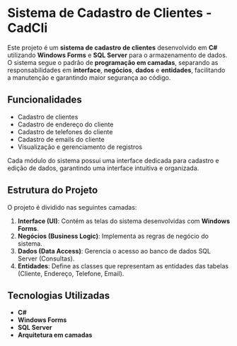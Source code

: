 # Sistema de Cadastro de Clientes - CadCli

Este projeto é um **sistema de cadastro de clientes** desenvolvido em **C#** utilizando **Windows Forms** e **SQL Server** para o armazenamento de dados. O sistema segue o padrão de **programação em camadas**, separando as responsabilidades em **interface**, **negócios**, **dados** e **entidades**, facilitando a manutenção e garantindo maior segurança ao código.

## Funcionalidades

- Cadastro de clientes
- Cadastro de endereço do cliente
- Cadastro de telefones do cliente
- Cadastro de emails do cliente
- Visualização e gerenciamento de registros

Cada módulo do sistema possui uma interface dedicada para cadastro e edição de dados, garantindo uma interface intuitiva e organizada.

## Estrutura do Projeto

O projeto é dividido nas seguintes camadas:

1. **Interface (UI)**: Contém as telas do sistema desenvolvidas com **Windows Forms**.
2. **Negócios (Business Logic)**: Implementa as regras de negócio do sistema.
3. **Dados (Data Access)**: Gerencia o acesso ao banco de dados SQL Server (Consultas).
4. **Entidades**: Define as classes que representam as entidades das tabelas (Cliente, Endereço, Telefone, Email).

## Tecnologias Utilizadas

- **C#**
- **Windows Forms**
- **SQL Server**
- **Arquitetura em camadas**
